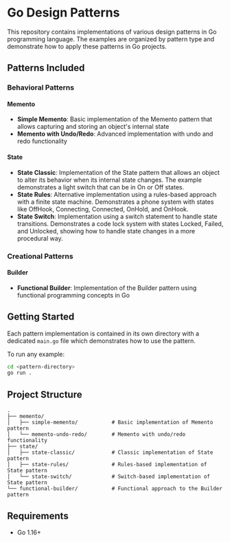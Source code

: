 # Go Design Patterns

This repository contains implementations of various design patterns in Go programming language. The examples are organized by pattern type and demonstrate how to apply these patterns in Go projects.

## Patterns Included

### Behavioral Patterns

#### Memento
- **Simple Memento**: Basic implementation of the Memento pattern that allows capturing and storing an object's internal state
- **Memento with Undo/Redo**: Advanced implementation with undo and redo functionality

#### State
- **State Classic**: Implementation of the State pattern that allows an object to alter its behavior when its internal state changes. The example demonstrates a light switch that can be in On or Off states.
- **State Rules**: Alternative implementation using a rules-based approach with a finite state machine. Demonstrates a phone system with states like OffHook, Connecting, Connected, OnHold, and OnHook.
- **State Switch**: Implementation using a switch statement to handle state transitions. Demonstrates a code lock system with states Locked, Failed, and Unlocked, showing how to handle state changes in a more procedural way.

### Creational Patterns

#### Builder
- **Functional Builder**: Implementation of the Builder pattern using functional programming concepts in Go

## Getting Started

Each pattern implementation is contained in its own directory with a dedicated `main.go` file which demonstrates how to use the pattern.

To run any example:

```bash
cd <pattern-directory>
go run .
```

## Project Structure

```
.
├── memento/
│   ├── simple-memento/           # Basic implementation of Memento pattern
│   └── memento-undo-redo/        # Memento with undo/redo functionality
├── state/
│   ├── state-classic/            # Classic implementation of State pattern
│   ├── state-rules/              # Rules-based implementation of State pattern
│   └── state-switch/             # Switch-based implementation of State pattern
└── functional-builder/           # Functional approach to the Builder pattern
```

## Requirements

- Go 1.16+
